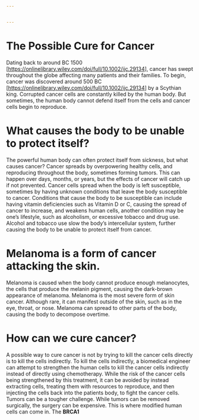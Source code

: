 ```yaml
---


---
```


<h1 id="the-possible-cure-for-cancer">The Possible Cure for Cancer</h1>
<p>Dating back to around BC 1500 [<a href="https://onlinelibrary.wiley.com/doi/full/10.1002/ijc.29134">https://onlinelibrary.wiley.com/doi/full/10.1002/ijc.29134</a>], cancer has swept throughout the globe affecting many patients and their families. To begin, cancer was discovered around 500 BC [<a href="https://onlinelibrary.wiley.com/doi/full/10.1002/ijc.29134">https://onlinelibrary.wiley.com/doi/full/10.1002/ijc.29134</a>] by a Scythian king. Corrupted cancer cells are constantly killed by the human body. But sometimes, the human body cannot defend itself from the cells and cancer cells begin to reproduce.</p>
<h1 id="what-causes-the-body-to-be-unable-to-protect-itself">What causes the body to be unable to protect itself?</h1>
<p>The powerful human body can often protect itself from sickness, but what causes cancer? Cancer spreads by overpowering healthy cells, and reproducing throughout the body, sometimes forming tumors. This can happen over days, months, or years, but the effects of cancer will catch up if not prevented. Cancer cells spread when the body is left susceptible, sometimes by having unknown conditions that leave the body susceptible to cancer. Conditions that cause the body to be susceptible can include having vitamin deficiencies such as Vitamin D or C, causing the spread of cancer to increase, and weakens human cells, another condition may be one’s lifestyle, such as alcoholism, or excessive tobacco and drug use. Alcohol and tobacco use slow the body’s intercellular system, further causing the body to be unable to protect itself from cancer.</p>
<h1 id="melanoma-is-a-form-of-cancer-attacking-the-skin.">Melanoma is a form of cancer attacking the skin.</h1>
<p>Melanoma is caused when the body cannot produce enough melanocytes, the cells that produce the melanin pigment, causing the dark-brown appearance of melanoma. Melanoma is the most severe form of skin cancer. Although rare, it can manifest outside of the skin, such as in the eye, throat, or nose. Melanoma can spread to other parts of the body, causing the body to decompose overtime.</p>
<h1 id="how-can-we-cure-cancer">How can we cure cancer?</h1>
<p>A possible way to cure cancer is not by trying to kill the cancer cells directly is to kill the cells indirectly. To kill the cells indirectly, a biomedical engineer can attempt to strengthen the human cells to kill the cancer cells indirectly instead of directly using chemotherapy. While the risk of the cancer cells being strengthened by this treatment, it can be avoided by instead extracting cells, treating them with resources to reproduce, and then injecting the cells back into the patients body, to fight the cancer cells. Tumors can be a tougher challenge. While tumors can be removed surgically, the surgery can be expensive. This is where modified human cells can come in. The <strong>BRCA1</strong></p>

